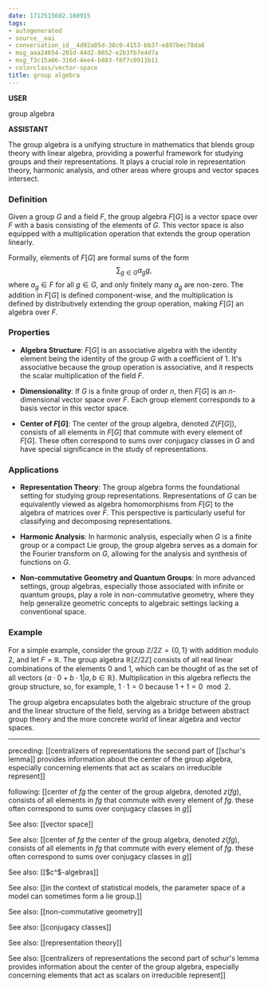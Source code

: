 ```yaml
---
date: 1712515602.160915
tags:
- autogenerated
- source__oai
- conversation_id__4d92a05d-38c0-4153-bb37-e897bec78da6
- msg_aaa24654-201d-44d2-8652-e2b3fb7e4d7a
- msg_f3c15a66-316d-4ee4-b883-f6f7c0911b11
- colorclass/vector-space
title: group algebra
---
```


**USER**

group algebra


**ASSISTANT**

The group algebra is a unifying structure in mathematics that blends group theory with linear algebra, providing a powerful framework for studying groups and their representations. It plays a crucial role in representation theory, harmonic analysis, and other areas where groups and vector spaces intersect.

### Definition

Given a group $G$ and a field $F$, the group algebra $F[G]$ is a vector space over $F$ with a basis consisting of the elements of $G$. This vector space is also equipped with a multiplication operation that extends the group operation linearly.

Formally, elements of $F[G]$ are formal sums of the form
$$
\sum_{g \in G} a_g g,
$$
where $a_g \in F$ for all $g \in G$, and only finitely many $a_g$ are non-zero. The addition in $F[G]$ is defined component-wise, and the multiplication is defined by distributively extending the group operation, making $F[G]$ an algebra over $F$.

### Properties

- **Algebra Structure**: $F[G]$ is an associative algebra with the identity element being the identity of the group $G$ with a coefficient of 1. It's associative because the group operation is associative, and it respects the scalar multiplication of the field $F$.

- **Dimensionality**: If $G$ is a finite group of order $n$, then $F[G]$ is an $n$-dimensional vector space over $F$. Each group element corresponds to a basis vector in this vector space.

- **Center of $F[G]$**: The center of the group algebra, denoted $Z(F[G])$, consists of all elements in $F[G]$ that commute with every element of $F[G]$. These often correspond to sums over conjugacy classes in $G$ and have special significance in the study of representations.

### Applications

- **Representation Theory**: The group algebra forms the foundational setting for studying group representations. Representations of $G$ can be equivalently viewed as algebra homomorphisms from $F[G]$ to the algebra of matrices over $F$. This perspective is particularly useful for classifying and decomposing representations.

- **Harmonic Analysis**: In harmonic analysis, especially when $G$ is a finite group or a compact Lie group, the group algebra serves as a domain for the Fourier transform on $G$, allowing for the analysis and synthesis of functions on $G$.

- **Non-commutative Geometry and Quantum Groups**: In more advanced settings, group algebras, especially those associated with infinite or quantum groups, play a role in non-commutative geometry, where they help generalize geometric concepts to algebraic settings lacking a conventional space.

### Example

For a simple example, consider the group $\mathbb{Z}/2\mathbb{Z} = \{0, 1\}$ with addition modulo 2, and let $F = \mathbb{R}$. The group algebra $\mathbb{R}[\mathbb{Z}/2\mathbb{Z}]$ consists of all real linear combinations of the elements $0$ and $1$, which can be thought of as the set of all vectors $\{a\cdot0 + b\cdot1 | a, b \in \mathbb{R}\}$. Multiplication in this algebra reflects the group structure, so, for example, $1\cdot1 = 0$ because $1 + 1 = 0 \mod 2$.

The group algebra encapsulates both the algebraic structure of the group and the linear structure of the field, serving as a bridge between abstract group theory and the more concrete world of linear algebra and vector spaces.


---

preceding: [[centralizers of representations the second part of [[schur's lemma]] provides information about the center of the group algebra, especially concerning elements that act as scalars on irreducible represent]]  


following: [[center of $fg$ the center of the group algebra, denoted $z(fg)$, consists of all elements in $fg$ that commute with every element of $fg$. these often correspond to sums over conjugacy classes in $g$]]

See also: [[vector space]]


See also: [[center of $fg$ the center of the group algebra, denoted $z(fg)$, consists of all elements in $fg$ that commute with every element of $fg$. these often correspond to sums over conjugacy classes in $g$]]


See also: [[$c^$-algebras]]


See also: [[in the context of statistical models, the parameter space of a model can sometimes form a lie group.]]


See also: [[non-commutative geometry]]


See also: [[conjugacy classes]]


See also: [[representation theory]]


See also: [[centralizers of representations the second part of schur's lemma provides information about the center of the group algebra, especially concerning elements that act as scalars on irreducible represent]]